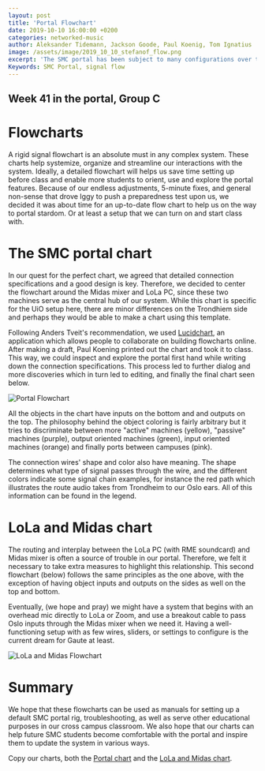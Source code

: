 ```yaml
---
layout: post
title: 'Portal Flowchart'
date: 2019-10-10 16:00:00 +0200
categories: networked-music
author: Aleksander Tidemann, Jackson Goode, Paul Koenig, Tom Ignatius
image: /assets/image/2019_10_10_stefanof_flow.png
excerpt: 'The SMC portal has been subject to many configurations over the last couple of months. In this post, we explore how flowcharts may help us see a brighter tomorrow (we need as much light as we can get here).'
Keywords: SMC Portal, signal flow
---
```


## Week 41 in the portal, Group C

# Flowcharts

A rigid signal flowchart is an absolute must in any complex system. These charts help systemize, organize and streamline our interactions with the system. Ideally, a detailed flowchart will helps us save time setting up before class and enable more students to orient, use and explore the portal features. Because of our endless adjustments, 5-minute fixes, and general non-sense that drove Iggy to push a preparedness test upon us, we decided it was about time for an up-to-date flow chart to help us on the way to portal stardom. Or at least a setup that we can turn on and start class with.

# The SMC portal chart

In our quest for the perfect chart, we agreed that detailed connection specifications and a good design is key. Therefore, we decided to center the flowchart around the Midas mixer and LoLa PC, since these two machines serve as the central hub of our system. While this chart is specific for the UiO setup here, there are minor differences on the Trondhiem side and perhaps they would be able to make a chart using this template.

Following Anders Tveit's recommendation, we used [Lucidchart](https://www.lucidchart.com), an application which allows people to collaborate on building flowcharts online. After making a draft, Paul Koening printed out the chart and took it to class. This way, we could inspect and explore the portal first hand while writing down the connection specifications. This process led to further dialog and more discoveries which in turn led to editing, and finally the final chart seen below.

![Portal Flowchart](/assets/image/2019_10_10_stefanof_Portal-flowchart.jpg)

All the objects in the chart have inputs on the bottom and and outputs on the top. The philosophy behind the object coloring is fairly arbitrary but it tries to discriminate between more "active" machines (yellow), "passive" machines (purple), output oriented machines (green), input oriented machines (orange) and finally ports between campuses (pink).

The connection wires' shape and color also have meaning. The shape determines what type of signal passes through the wire, and the different colors indicate some signal chain examples, for instance the red path which illustrates the route audio takes from Trondheim to our Oslo ears. All of this information can be found in the legend.

# LoLa and Midas chart

The routing and interplay between the LoLa PC (with RME soundcard) and Midas mixer is often a source of trouble in our portal. Therefore, we felt it necessary to take extra measures to highlight this relationship. This second flowchart (below) follows the same principles as the one above, with the exception of having object inputs and outputs on the sides as well on the top and bottom.

Eventually, (we hope and pray) we might have a system that begins with an overhead mic directly to LoLa or Zoom, and use a breakout cable to pass Oslo inputs through the Midas mixer when we need it. Having a well-functioning setup with as few wires, sliders, or settings to configure is the current dream for Gaute at least.

![LoLa and Midas Flowchart](/assets/image/2019_10_10_aleksati_Midas_lola_flowchart.jpg)

# Summary

We hope that these flowcharts can be used as manuals for setting up a default SMC portal rig, troubleshooting, as well as serve other educational purposes in our cross campus classroom. We also hope that our charts can help future SMC students become comfortable with the portal and inspire them to update the system in various ways.

Copy our charts, both the [Portal chart](https://www.lucidchart.com/invitations/accept/5c3deb5f-538c-4ddb-89ac-cf99db701ad0) and the [LoLa and Midas chart](https://www.lucidchart.com/invitations/accept/f53eb564-bcef-4da7-92ad-51e980891471).
